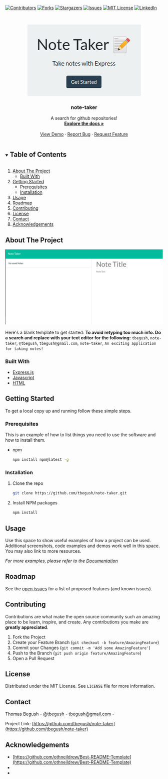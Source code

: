 <!--
*** Thanks for checking out the Best-README-Template. If you have a suggestion
*** that would make this better, please fork the repo and create a pull request
*** or simply open an issue with the tag "enhancement".
*** Thanks again! Now go create something AMAZING! :D
***
*** Forked from othneildrew/Best-README-Template
***
*** To avoid retyping too much info. Do a search and replace for the following:
*** github_username, repo_name, twitter_handle, email, project_title, project_description
*** tbegush, note-taker, @tbegush, tbegush@gmail.com, note-taker, A search for github repositories!
-->



<!-- PROJECT SHIELDS -->
<!--
*** I'm using markdown "reference style" links for readability.
*** Reference links are enclosed in brackets [ ] instead of parentheses ( ).
*** See the bottom of this document for the declaration of the reference variables
*** for contributors-url, forks-url, etc. This is an optional, concise syntax you may use.
*** https://www.markdownguide.org/basic-syntax/#reference-style-links
-->
[![Contributors][contributors-shield]][contributors-url]
[![Forks][forks-shield]][forks-url]
[![Stargazers][stars-shield]][stars-url]
[![Issues][issues-shield]][issues-url]
[![MIT License][license-shield]][license-url]
[![LinkedIn][linkedin-shield]][linkedin-url]



<!-- PROJECT LOGO -->
<br />
<p align="center">
  <a href="https://github.com/tbegush/note-taker">
    <img src="./note-taker-logo.png" alt="Logo" width="363" height=auto>
  </a>

  <h3 align="center">note-taker</h3>

  <p align="center">
    A search for github repositories!
    <br />
    <a href="https://github.com/tbegush/note-taker"><strong>Explore the docs »</strong></a>
    <br />
    <br />
    <a href="https://github.com/tbegush/note-taker">View Demo</a>
    ·
    <a href="https://github.com/tbegush/note-taker/issues">Report Bug</a>
    ·
    <a href="https://github.com/tbegush/note-taker/issues">Request Feature</a>
  </p>
</p>



<!-- TABLE OF CONTENTS -->
<details open="open">
  <summary><h2 style="display: inline-block">Table of Contents</h2></summary>
  <ol>
    <li>
      <a href="#about-the-project">About The Project</a>
      <ul>
        <li><a href="#built-with">Built With</a></li>
      </ul>
    </li>
    <li>
      <a href="#getting-started">Getting Started</a>
      <ul>
        <li><a href="#prerequisites">Prerequisites</a></li>
        <li><a href="#installation">Installation</a></li>
      </ul>
    </li>
    <li><a href="#usage">Usage</a></li>
    <li><a href="#roadmap">Roadmap</a></li>
    <li><a href="#contributing">Contributing</a></li>
    <li><a href="#license">License</a></li>
    <li><a href="#contact">Contact</a></li>
    <li><a href="#acknowledgements">Acknowledgements</a></li>
  </ol>
</details>



<!-- ABOUT THE PROJECT -->
## About The Project

![Note Taker App](/note-taker-screenshot.png)

Here's a blank template to get started:
**To avoid retyping too much info. Do a search and replace with your text editor for the following:**
`tbegush`, `note-taker`, `@tbegush`, `tbegush@gmail.com`, `note-taker`, `An exciting application for taking notes!`


### Built With

* [Express.js]()
* [Javascript]()
* [HTML]()



<!-- GETTING STARTED -->
## Getting Started

To get a local copy up and running follow these simple steps.

### Prerequisites

This is an example of how to list things you need to use the software and how to install them.
* npm
  ```sh
  npm install npm@latest -g
  ```

### Installation

1. Clone the repo
   ```sh
   git clone https://github.com/tbegush/note-taker.git
   ```
2. Install NPM packages
   ```sh
   npm install
   ```



<!-- USAGE EXAMPLES -->
## Usage

Use this space to show useful examples of how a project can be used. Additional screenshots, code examples and demos work well in this space. You may also link to more resources.

_For more examples, please refer to the [Documentation](https://example.com)_



<!-- ROADMAP -->
## Roadmap

See the [open issues](https://github.com/tbegush/note-taker/issues) for a list of proposed features (and known issues).



<!-- CONTRIBUTING -->
## Contributing

Contributions are what make the open source community such an amazing place to be learn, inspire, and create. Any contributions you make are **greatly appreciated**.

1. Fork the Project
2. Create your Feature Branch (`git checkout -b feature/AmazingFeature`)
3. Commit your Changes (`git commit -m 'Add some AmazingFeature'`)
4. Push to the Branch (`git push origin feature/AmazingFeature`)
5. Open a Pull Request

<!-- LICENSE -->
## License

Distributed under the MIT License. See `LICENSE` file for more information.

<!-- CONTACT -->
## Contact

Thomas Begush - [@tbegush](https://twitter.com/tbegush) - tbegush@gmail.com - 

Project Link: [https://github.com/tbegush/note-taker](https://github.com/tbegush/note-taker)



<!-- ACKNOWLEDGEMENTS -->
## Acknowledgements

* [https://github.com/othneildrew/Best-README-Template](https://github.com/othneildrew/Best-README-Template)
* []()
* []()

<!-- MARKDOWN LINKS & IMAGES -->
<!-- https://www.markdownguide.org/basic-syntax/#reference-style-links -->
[contributors-shield]: https://img.shields.io/github/contributors/tbegush/note-taker.svg?style=for-the-badge
[contributors-url]: https://github.com/tbegush/note-taker/graphs/contributors
[forks-shield]: https://img.shields.io/github/forks/tbegush/note-taker.svg?style=for-the-badge
[forks-url]: https://github.com/tbegush/note-taker/network/members
[stars-shield]: https://img.shields.io/github/stars/tbegush/note-taker.svg?style=for-the-badge
[stars-url]: https://github.com/tbegush/note-taker/stargazers
[issues-shield]: https://img.shields.io/github/issues/tbegush/note-taker.svg?style=for-the-badge
[issues-url]: https://github.com/tbegush/note-taker/issues
[license-shield]: https://img.shields.io/github/license/tbegush/note-taker.svg?style=for-the-badge
[license-url]: https://raw.githubusercontent.com/tbegush/note-taker/master/LICENSE
[linkedin-shield]: https://img.shields.io/badge/-LinkedIn-black.svg?style=for-the-badge&logo=linkedin&colorB=555
[linkedin-url]: https://linkedin.com/in/tbegush
